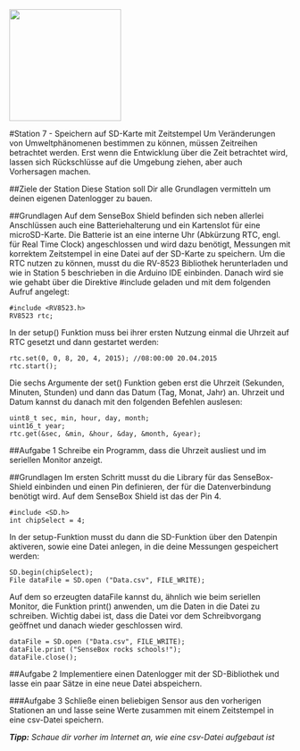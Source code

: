 <img src="https://github.com/sensebox/OER/blob/master/senseBox_edu/images/sensebox_logo_neu.png" width="200"/> 

#Station 7 - Speichern auf SD-Karte mit Zeitstempel
Um Veränderungen von Umweltphänomenen bestimmen zu können, müssen Zeitreihen betrachtet werden. Erst wenn die Entwicklung über die Zeit betrachtet wird, lassen sich Rückschlüsse auf die Umgebung ziehen, aber auch Vorhersagen machen. 

##Ziele der Station
Diese Station soll Dir alle Grundlagen vermitteln um deinen eigenen Datenlogger zu bauen.

##Grundlagen
Auf dem SenseBox Shield befinden sich neben allerlei Anschlüssen auch eine Batteriehalterung und ein Kartenslot für eine microSD-Karte. Die Batterie ist an eine interne Uhr (Abkürzung RTC, engl. für Real Time Clock) angeschlossen und wird dazu benötigt, Messungen mit korrektem Zeitstempel in eine Datei auf der SD-Karte zu speichern. Um die RTC nutzen zu können, musst du die RV-8523 Bibliothek herunterladen und wie in Station 5 beschrieben in die Arduino IDE einbinden. Danach wird sie wie gehabt über die Direktive #include geladen und mit dem folgenden Aufruf angelegt:

```
#include <RV8523.h> 
RV8523 rtc;
```

In der setup() Funktion muss bei ihrer ersten Nutzung einmal die Uhrzeit auf RTC gesetzt und dann gestartet werden:

```
rtc.set(0, 0, 8, 20, 4, 2015); //08:00:00 20.04.2015 
rtc.start();
```

Die sechs Argumente der set() Funktion geben erst die Uhrzeit (Sekunden, Minuten, Stunden) und dann das Datum (Tag, Monat, Jahr) an. Uhrzeit und Datum kannst du danach mit den folgenden Befehlen auslesen:

```
uint8_t sec, min, hour, day, month;
uint16_t year;
rtc.get(&sec, &min, &hour, &day, &month, &year);
```

##Aufgabe 1
Schreibe ein Programm, dass die Uhrzeit ausliest und im seriellen Monitor anzeigt.

##Grundlagen
Im ersten Schritt musst du die Library für das SenseBox-Shield einbinden und einen Pin definieren, der für die Datenverbindung benötigt wird. Auf dem SenseBox Shield ist das der Pin 4.

```
#include <SD.h> 
int chipSelect = 4;
```

In der setup-Funktion musst du dann die SD-Funktion über den Datenpin aktiveren, sowie eine Datei anlegen, in die deine Messungen gespeichert werden:

```
SD.begin(chipSelect);
File dataFile = SD.open ("Data.csv", FILE_WRITE); 
```

Auf dem so erzeugten dataFile kannst du, ähnlich wie beim seriellen Monitor, die Funktion print() anwenden, um die Daten in die Datei zu schreiben. Wichtig dabei ist, dass die Datei vor dem Schreibvorgang geöffnet und danach wieder geschlossen wird.

```
dataFile = SD.open ("Data.csv", FILE_WRITE);
dataFile.print ("SenseBox rocks schools!");
dataFile.close();
```

##Aufgabe 2
Implementiere einen Datenlogger mit der SD-Bibliothek und lasse ein paar Sätze in eine neue Datei abspeichern.

###Aufgabe 3
Schließe einen beliebigen Sensor aus den vorherigen Stationen an und lasse seine Werte zusammen mit einem Zeitstempel in eine csv-Datei speichern.

***Tipp:*** *Schaue dir vorher im Internet an, wie eine csv-Datei aufgebaut ist*
